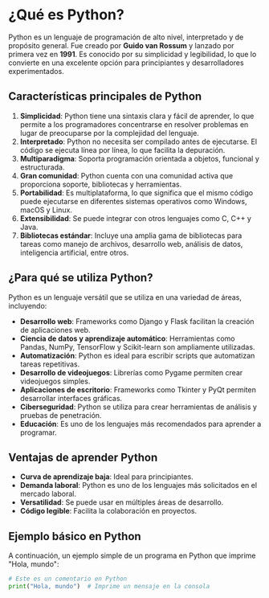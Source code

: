 # ¿Qué es Python?

Python es un lenguaje de programación de alto nivel, interpretado y de propósito general. Fue creado por **Guido van Rossum** y lanzado por primera vez en **1991**. Es conocido por su simplicidad y legibilidad, lo que lo convierte en una excelente opción para principiantes y desarrolladores experimentados.

## Características principales de Python

1. **Simplicidad**: Python tiene una sintaxis clara y fácil de aprender, lo que permite a los programadores concentrarse en resolver problemas en lugar de preocuparse por la complejidad del lenguaje.
2. **Interpretado**: Python no necesita ser compilado antes de ejecutarse. El código se ejecuta línea por línea, lo que facilita la depuración.
3. **Multiparadigma**: Soporta programación orientada a objetos, funcional y estructurada.
4. **Gran comunidad**: Python cuenta con una comunidad activa que proporciona soporte, bibliotecas y herramientas.
5. **Portabilidad**: Es multiplataforma, lo que significa que el mismo código puede ejecutarse en diferentes sistemas operativos como Windows, macOS y Linux.
6. **Extensibilidad**: Se puede integrar con otros lenguajes como C, C++ y Java.
7. **Bibliotecas estándar**: Incluye una amplia gama de bibliotecas para tareas como manejo de archivos, desarrollo web, análisis de datos, inteligencia artificial, entre otros.

## ¿Para qué se utiliza Python?

Python es un lenguaje versátil que se utiliza en una variedad de áreas, incluyendo:

- **Desarrollo web**: Frameworks como Django y Flask facilitan la creación de aplicaciones web.
- **Ciencia de datos y aprendizaje automático**: Herramientas como Pandas, NumPy, TensorFlow y Scikit-learn son ampliamente utilizadas.
- **Automatización**: Python es ideal para escribir scripts que automatizan tareas repetitivas.
- **Desarrollo de videojuegos**: Librerías como Pygame permiten crear videojuegos simples.
- **Aplicaciones de escritorio**: Frameworks como Tkinter y PyQt permiten desarrollar interfaces gráficas.
- **Ciberseguridad**: Python se utiliza para crear herramientas de análisis y pruebas de penetración.
- **Educación**: Es uno de los lenguajes más recomendados para aprender a programar.

## Ventajas de aprender Python

- **Curva de aprendizaje baja**: Ideal para principiantes.
- **Demanda laboral**: Python es uno de los lenguajes más solicitados en el mercado laboral.
- **Versatilidad**: Se puede usar en múltiples áreas de desarrollo.
- **Código legible**: Facilita la colaboración en proyectos.

## Ejemplo básico en Python

A continuación, un ejemplo simple de un programa en Python que imprime "Hola, mundo":

```python
# Este es un comentario en Python
print("Hola, mundo")  # Imprime un mensaje en la consola